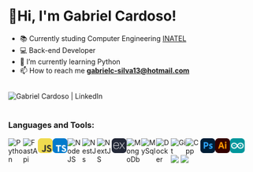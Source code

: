 # 👋Hi, I'm Gabriel Cardoso!

- 📚 Currently studing Computer Engineering [INATEL](https://inatel.br/home/)
- 💻️ Back-end Developer
-  🌱 I’m currently learning Python
- 📫 How to reach me **gabrielc-silva13@hotmail.com**

## 

<a href="https://www.linkedin.com/in/gabriel-cardoso-g/">
  <img align="left" alt="Gabriel Cardoso | LinkedIn"  src="https://img.shields.io/badge/LinkedIn-0077B5?style=for-the-badge&logo=linkedin&logoColor=white" />
</a>
<br />
<br />

### Languages and Tools:
<img align="left" alt="Python" width="30px" src="https://cdn.jsdelivr.net/gh/devicons/devicon/icons/python/python-original.svg" />
<img align="left" alt="FastApi" width="30px" src="https://cdn.jsdelivr.net/gh/devicons/devicon/icons/fastapi/fastapi-original.svg" />
<img align="left" alt="JavaScript" width="30px" src="https://raw.githubusercontent.com/tandpfun/skill-icons/59059d9d1a2c092696dc66e00931cc1181a4ce1f/icons/JavaScript.svg" />
<img align="left" alt="TypeScript" width="30px" src="https://github.com/tandpfun/skill-icons/raw/main/icons/TypeScript.svg" />
<img align="left" alt="NodeJS" width="30px" src="https://cdn.jsdelivr.net/gh/devicons/devicon/icons/nodejs/nodejs-original.svg" />
<img align="left" alt="NestJs" width="30px" src="https://cdn.jsdelivr.net/gh/devicons/devicon/icons/nestjs/nestjs-plain.svg" />
<img align="left" alt="NextJS" width="30px" src="https://cdn.jsdelivr.net/gh/devicons/devicon/icons/nextjs/nextjs-original.svg" />
<img align="left" alt="Express" width="30px" src="https://github.com/tandpfun/skill-icons/raw/main/icons/ExpressJS-Dark.svg" />
<img align="left" alt="MongoDb" width="30px" src="https://cdn.jsdelivr.net/gh/devicons/devicon/icons/mongodb/mongodb-original.svg" />
<img align="left" alt="MySql" width="30px" src="https://cdn.jsdelivr.net/gh/devicons/devicon/icons/mysql/mysql-original-wordmark.svg" />
<img align="left" alt="Docker" width="30px" src="https://cdn.jsdelivr.net/gh/devicons/devicon/icons/docker/docker-original.svg" />
<img align="left" alt="Git" width="30px" src="https://cdn.jsdelivr.net/gh/devicons/devicon/icons/git/git-original.svg" />
<img align="left" alt="Cpp" width="30px"  src="https://cdn.jsdelivr.net/gh/devicons/devicon/icons/cplusplus/cplusplus-original.svg" />
<img align="left" alt="Photoshop" width="30px" src="https://github.com/tandpfun/skill-icons/raw/main/icons/Photoshop.svg" />
<img align="left" alt="Ilustrator" width="30px" src="https://github.com/tandpfun/skill-icons/raw/main/icons/Illustrator.svg" />
<img align="left" alt="Arduino" width="30px" src="https://github.com/tandpfun/skill-icons/raw/main/icons/Arduino.svg" />

<br />
<br />

<div>
<img height="180em" src="https://github-readme-stats.vercel.app/api?username=Gabriel-Scoder&show_icons=true&theme=synthwave&include_all_commits=true&count_private=true"/>
<img width="45%" src="https://github-readme-streak-stats.herokuapp.com/?user=Gabriel-Scoder&show_icons=true&theme=synthwave&include_all_commits=true&count_private=true" /> 
</div>

[linkedin]: https://www.linkedin.com/in/gabriel-cardoso-g/


